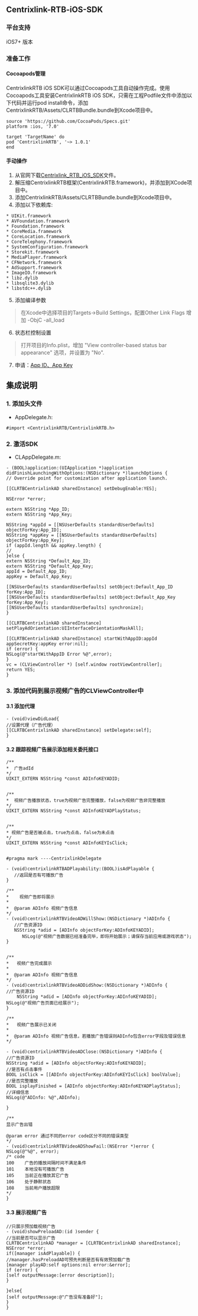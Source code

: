 ## Centrixlink-RTB-iOS-SDK

### 平台支持
iOS7+ 版本

### 准备工作

#### Cocoapods管理
CentrixlinkRTB iOS SDK可以通过Cocoapods工具自动操作完成。使用Cocoapods工具安装CentrixlinkRTB iOS SDK，只需在工程Podfile文件中添加以下代码并运行pod install命令，添加CentrixlinkRTB/Assets/CLRTBBundle.bundle到Xcode项目中。

```
source 'https://github.com/CocoaPods/Specs.git'
platform :ios, '7.0'

target 'TargetName' do
pod 'CentrixlinkRTB', '~> 1.0.1'
end
```

#### 手动操作
1.  从官网下载[Centrixlink_RTB_iOS_SDK](https://github.com/centrixlink/Centrixlink-RTB-iOS-SDK)文件。
2.  解压缩CentrixlinkRTB框架(CentrixlinkRTB.framework)，并添加到XCode项目中。
3.  添加CentrixlinkRTB/Assets/CLRTBBundle.bundle到Xcode项目中。
4.  添加以下依赖库:

```
* UIKit.framework
* AVFoundation.framework
* Foundation.framework
* CoreMedia.framework
* CoreLocation.framework
* CoreTelephony.framework
* SystemConfiguration.framework  
* Storekit.framework
* MediaPlayer.framework
* CFNetwork.framework
* AdSupport.framework
* ImageIO.framework
* libz.dylib
* libsqlite3.dylib
* libstdc++.dylib
```
5.  添加编译参数

> 在Xcode中选择项目的Targets->Build Settings，配置Other Link Flags 增加 -ObjC -all_load

6. 状态栏控制设置

> 打开项目的Info.plist，增加 "View controller-based status bar appearance" 选项，并设置为 "No".


7. 申请：[App ID、App Key](https://www.centrixlink.com)

## 集成说明

### 1. 添加头文件 
* AppDelegate.h:

```objc
#import <CentrixlinkRTB/CentrixlinkRTB.h>
```



### 2. 激活SDK

* CLAppDelegate.m:

```objc
- (BOOL)application:(UIApplication *)application didFinishLaunchingWithOptions:(NSDictionary *)launchOptions {
// Override point for customization after application launch.

[[CLRTBCentrixlinkAD sharedInstance] setDebugEnable:YES];

NSError *error;

extern NSString *App_ID;
extern NSString *App_Key;

NSString *appId = [[NSUserDefaults standardUserDefaults] objectForKey:App_ID];
NSString *appKey = [[NSUserDefaults standardUserDefaults] objectForKey:App_Key];
if (appId.length && appKey.length) {
//
}else {
extern NSString *Default_App_ID;
extern NSString *Default_App_Key;
appId = Default_App_ID;
appKey = Default_App_Key;

[[NSUserDefaults standardUserDefaults] setObject:Default_App_ID forKey:App_ID];
[[NSUserDefaults standardUserDefaults] setObject:Default_App_Key forKey:App_Key];
[[NSUserDefaults standardUserDefaults] synchronize];
}

[[CLRTBCentrixlinkAD sharedInstance] setPlayAdOrientation:UIInterfaceOrientationMaskAll];

[[CLRTBCentrixlinkAD sharedInstance] startWithAppID:appId appSecretKey:appKey error:nil];
if (error) {
NSLog(@"startWithAppID Error %@",error);
}
vc = (CLViewController *) [self.window rootViewController];
return YES;
}
```


### 3. 添加代码到展示视频广告的CLViewController中

#### 3.1 添加代理
```objc
- (void)viewDidLoad{
//设置代理（广告代理）
[[CLRTBCentrixlinkAD sharedInstance] setDelegate:self];
}
```

#### 3.2 跟踪视频广告展示添加相关委托接口

```objc
/**
*  广告adId
*/
UIKIT_EXTERN NSString *const ADInfoKEYADID;


/**
*  视频广告播放状态，true为视频广告完整播放，false为视频广告非完整播放
*/
UIKIT_EXTERN NSString *const ADInfoKEYADPlayStatus;


/**
* 视频广告是否被点击，true为点击，false为未点击
*/
UIKIT_EXTERN NSString *const ADInfoKEYIsClick;


#pragma mark ----CentrixlinkDelegate

- (void)centrixlinkRTBADPlayability:(BOOL)isAdPlayable {
   //返回是否有可播放广告
}
    
/**
*    视频广告即将展示
*
*  @param ADInfo 视频广告信息
*/
- (void)centrixlinkRTBVideoADWillShow:(NSDictionary *)ADInfo {
   //广告资源ID
   NSString *adid = [ADInfo objectForKey:ADInfoKEYADID];
      NSLog(@"视频广告数据已经准备完毕，即将开始展示；请保存当前应用或游戏状态");
}
      

/**
*   视频广告完成展示
*
*  @param ADInfo 视频广告信息
*/
- (void)centrixlinkRTBVideoADDidShow:(NSDictionary *)ADInfo {
//广告资源ID
    NSString *adid = [ADInfo objectForKey:ADInfoKEYADID];
NSLog(@"视频广告页面已经展示");
}

/**
*   视频广告展示已关闭
*
*  @param ADInfo 视频广告信息，若播放广告错误则ADInfo包含error字段及错误信息
*/

- (void)centrixlinkRTBVideoADClose:(NSDictionary *)ADInfo {
//广告资源ID
NSString *adid = [ADInfo objectForKey:ADInfoKEYADID];
//是否有点击事件
BOOL isClick = [[ADInfo objectForKey:ADInfoKEYIsClick] boolValue];
//是否完整播放
BOOL isplayFinished = [ADInfo objectForKey:ADInfoKEYADPlayStatus];
//详细信息
NSLog(@"ADInfo: %@",ADInfo);

}

/**
显示广告出错

@param error 通过不同的error code区分不同的错误类型
*/
- (void)centrixlinkRTBVideoADShowFail:(NSError *)error {
NSLog(@"%@", error);
/* code
100    广告的播放间隔时间不满足条件
101    本地没有可播放广告
105    当前正在播放其它广告
106    处于静默状态
108    当前用户播放超限
*/
}

```

#### 3.3 展示视频广告

```objc
//只展示预加载视频广告
- (void)showPreloadAD:(id )sender {
//当前是否可以显示广告
CLRTBCentrixlinkAD *manager = [CLRTBCentrixlinkAD sharedInstance];
NSError *error;
if([manager isAdPlayable]) {
//manager.hasPreloadAD可预先判断是否有有效预加载广告
[manager playAD:self options:nil error:&error];
if (error) {
[self outputMessage:[error description]];
}

}else{
[self outputMessage:@"广告没有准备好"];
}
}
```

